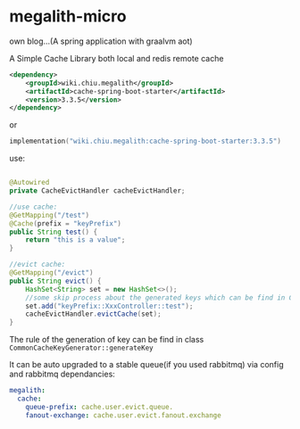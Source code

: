 # megalith-micro

own blog...(A spring application with graalvm aot)

A Simple Cache Library both local and redis remote cache

```xml
<dependency>
    <groupId>wiki.chiu.megalith</groupId>
    <artifactId>cache-spring-boot-starter</artifactId>
    <version>3.3.5</version>
</dependency>
```

or

```kotlin
implementation("wiki.chiu.megalith:cache-spring-boot-starter:3.3.5")
```

use:

```java

@Autowired
private CacheEvictHandler cacheEvictHandler;

//use cache:
@GetMapping("/test")
@Cache(prefix = "keyPrefix")
public String test() {
    return "this is a value";
}

//evict cache:
@GetMapping("/evict")
public String evict() {
    HashSet<String> set = new HashSet<>();
    //some skip process about the generated keys which can be find in CommonCacheKeyGenerator::generateKey
    set.add("keyPrefix::XxxController::test");
    cacheEvictHandler.evictCache(set);
}
```

The rule of the generation of key can be find in class `CommonCacheKeyGenerator::generateKey`

It can be auto upgraded to a stable queue(if you used rabbitmq) via config and rabbitmq dependancies:

```yml
megalith:
  cache:
    queue-prefix: cache.user.evict.queue.
    fanout-exchange: cache.user.evict.fanout.exchange
```


